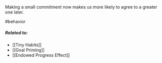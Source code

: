 Making a small commitment now makes us more likely to agree to a greater one later.

#behavior 

##### Related to:

- [[Tiny Habits]]
- [[Goal Priming]]
- [[Endowed Progress Effect]] 
